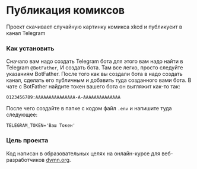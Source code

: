 # Публикация комиксов
Проект скачивает случайную картинку комикса xkcd и публикуеит в канал Telegram
### Как установить
Сначало вам надо создать Telegram бота для этого вам надо найти в Telegram `@BotFather`, И создать бота. Там все легко, просто следуйте указаниям BotFather. После того как вы создали бота в надо создать канал, сделать его публичным и добавить туда созданного вами бота. В чате с BotFather найдите токен вашего бота он выгляжит как-то так: 
```
0123456789:AAAAAAAAAAAAAAA-A-AAAAAAAAAAAAAA
```
После чего создайте в папке с кодом файл `.env` и напишите туда следующее:
```
TELEGRAM_TOKEN='Ваш Токен'
```

### Цель проекта

Код написан в образовательных целях на онлайн-курсе для веб-разработчиков [dvmn.org](https://dvmn.org/).